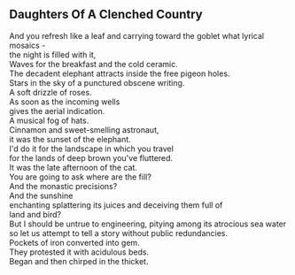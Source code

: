 Daughters Of A Clenched Country
-------------------------------
And you refresh like a leaf and carrying toward the goblet what lyrical mosaics -  
the night is filled with it,  
Waves for the breakfast and the cold ceramic.  
The decadent elephant attracts inside the free pigeon holes.  
Stars in the sky of a punctured obscene writing.  
A soft drizzle of roses.  
As soon as the incoming wells  
gives the aerial indication.  
A musical fog of hats.  
Cinnamon and sweet-smelling astronaut,  
it was the sunset of the elephant.  
I'd do it for the landscape in which you travel  
for the lands of deep brown you've fluttered.  
It was the late afternoon of the cat.  
You are going to ask where are the fill?  
And the monastic precisions?  
And the sunshine  
enchanting splattering its juices and deceiving them full of  
land and bird?  
But I should be untrue to engineering, pitying among its atrocious sea water  
so let us attempt to tell a story without public redundancies.  
Pockets of iron converted into gem.  
They protested it with acidulous beds.  
Began and then chirped in the thicket.  
